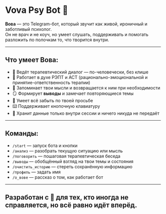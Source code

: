 
# Vova Psy Bot 🧠

**Вова** — это Telegram-бот, который звучит как живой, ироничный и заботливый психолог.  
Он не врач и не коуч, но умеет слушать, поддерживать и помогать разложить по полочкам то, что творится внутри.

---

## Что умеет Вова:

- 💬 Ведёт терапевтический диалог — по-человечески, без клише
- 🧠 Работает в духе РЭПТ и АСТ (рационально-эмоциональной и принятие-ответственность терапии)
- 🧾 Запоминает твои мысли и возвращается к ним при необходимости
- 🪞 Формирует **выводы** и замечает повторяющиеся темы
- 🔁 Умеет всё забыть по твоей просьбе
- ⌨️ Поддерживает кнопочную клавиатуру
- 🔐 Хранит данные только внутри сессии и ничего никуда не передаёт

---

## Команды:

- `/start` — запуск бота и кнопки
- `/анализ` — разобрать текущую ситуацию или мысль
- `/поговорить` — пошаговая терапевтическая беседа
- `/выводы` — обобщённый взгляд на твои темы и состояния
- `/очистить_историю` — стереть сохранённую информацию
- `/профиль` — задать имя
- `/о_вове` — рассказ о том, как работает бот

---

## Разработан с 💛 для тех, кто иногда не справляется, но всё равно идёт вперёд.
